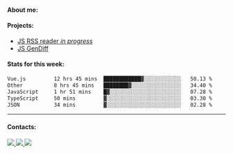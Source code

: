 #### About me:

#### Projects:
- [JS RSS reader *in progress*](https://github.com/GKoil/frontend-project-lvl3)
- [JS GenDiff](https://github.com/GKoil/GenDiff)

#### Stats for this week:
<!--START_SECTION:waka-->

```txt
Vue.js         12 hrs 45 mins  ████████████▓░░░░░░░░░░░░   50.13 %
Other          8 hrs 45 mins   ████████▓░░░░░░░░░░░░░░░░   34.40 %
JavaScript     1 hr 51 mins    █▓░░░░░░░░░░░░░░░░░░░░░░░   07.28 %
TypeScript     50 mins         ▓░░░░░░░░░░░░░░░░░░░░░░░░   03.30 %
JSON           34 mins         ▓░░░░░░░░░░░░░░░░░░░░░░░░   02.28 %
```

<!--END_SECTION:waka-->
---
#### Contacts:

<a target='_blank' title='LinkedIn' href="https://www.linkedin.com/in/gkoil/">
  <img src="https://img.shields.io/badge/LinkedIn-0077B5?style=for-the-badge&logo=linkedin&logoColor=white" />
</a>
<a target='_blank' title='Telegram' href="https://t.me/gkoil">
  <img src="https://img.shields.io/badge/Telegram-2CA5E0?style=for-the-badge&logo=telegram&logoColor=white" />
</a>
<a target='_blank' title='Gmail' href="mailto: gk.grigorev@gmail.com">
  <img src="https://img.shields.io/badge/Gmail-D14836?style=for-the-badge&logo=gmail&logoColor=white" />
</a>

